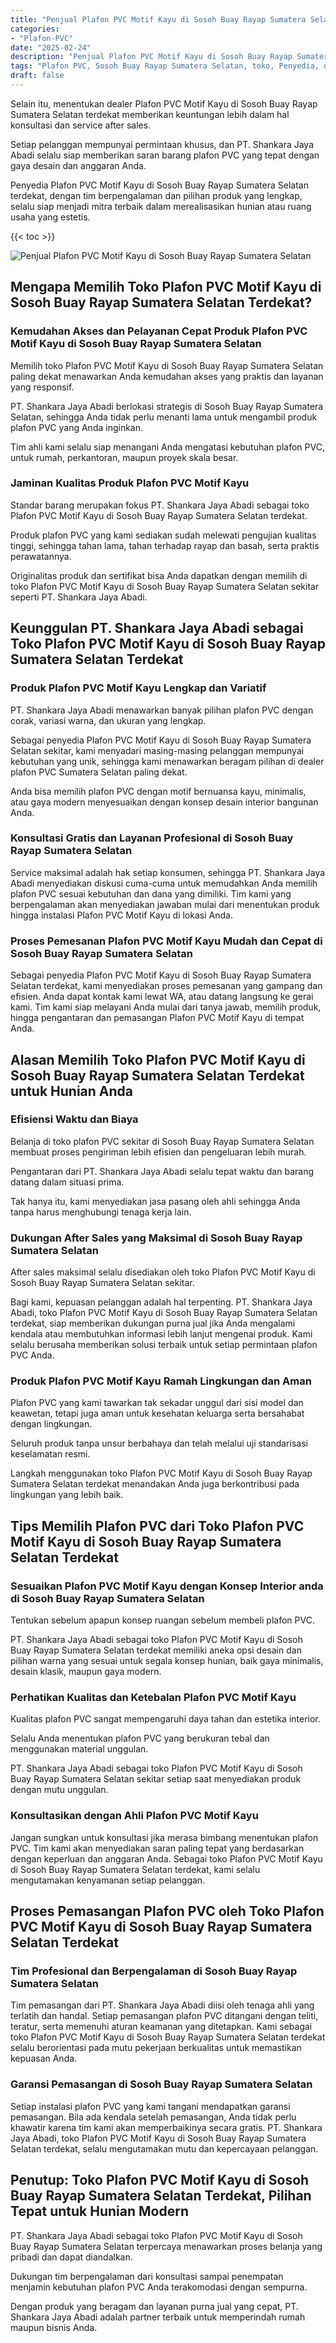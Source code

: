 ```yaml
---
title: "Penjual Plafon PVC Motif Kayu di Sosoh Buay Rayap Sumatera Selatan"
categories: 
- "Plafon-PVC"
date: "2025-02-24"
description: "Penjual Plafon PVC Motif Kayu di Sosoh Buay Rayap Sumatera Selatan bagi hunian, kantor, dan toko. Plafon terbaik, variasi motif, pilihan warna elegan, dengan layanan penempatan ditangani oleh tenaga ahli ahli serta jaminan resmi!|Servis penjualan Plafon PVC Motif Kayu di Sosoh Buay Rayap Sumatera Selatan untuk keperluan hunian, office, maupun gerai, beserta plafon unggulan dan instalasi oleh teknisi berpengalaman dan kepastian resmi.|Pilihan Plafon PVC Motif Kayu di Sosoh Buay Rayap Sumatera Selatan yang terpercaya untuk rumah, perkantoran, dan gerai, bersama material unggulan dan pemasangan oleh tenaga ahli berpengalaman serta jaminan resmi.|Penjualan Plafon PVC Motif Kayu di Sosoh Buay Rayap Sumatera Selatan bagi hunian, kantor, serta ritel, beserta produk berkualitas dan instalasi ditangani oleh tim ahli, lengkap dengan kepastian resmi.}"
tags: "Plafon PVC, Sosoh Buay Rayap Sumatera Selatan, toko, Penyedia, distributor"
draft: false
---
```


Selain itu, menentukan dealer Plafon PVC Motif Kayu di Sosoh Buay Rayap Sumatera Selatan terdekat memberikan keuntungan lebih dalam hal konsultasi dan service after sales.

Setiap pelanggan mempunyai permintaan khusus, dan PT. Shankara Jaya Abadi selalu siap memberikan saran barang plafon PVC yang tepat dengan gaya desain dan anggaran Anda.

Penyedia Plafon PVC Motif Kayu di Sosoh Buay Rayap Sumatera Selatan terdekat, dengan tim berpengalaman dan pilihan produk yang lengkap, selalu siap menjadi mitra terbaik dalam merealisasikan hunian atau ruang usaha yang estetis.

{{< toc >}}

![Penjual Plafon PVC Motif Kayu di Sosoh Buay Rayap Sumatera Selatan](/images/Plafon-PVC/Penjual-Plafon-PVC-Motif-Kayu-di-Sosoh-Buay-Rayap-Sumatera-Selatan.png)


## Mengapa Memilih Toko Plafon PVC Motif Kayu di Sosoh Buay Rayap Sumatera Selatan Terdekat?

### Kemudahan Akses dan Pelayanan Cepat Produk Plafon PVC Motif Kayu di Sosoh Buay Rayap Sumatera Selatan

Memilih toko Plafon PVC Motif Kayu di Sosoh Buay Rayap Sumatera Selatan paling dekat menawarkan Anda kemudahan akses yang praktis dan layanan yang responsif.

PT. Shankara Jaya Abadi berlokasi strategis di Sosoh Buay Rayap Sumatera Selatan, sehingga Anda tidak perlu menanti lama untuk mengambil produk plafon PVC yang Anda inginkan.

Tim ahli kami selalu siap menangani Anda mengatasi kebutuhan plafon PVC, untuk rumah, perkantoran, maupun proyek skala besar.

### Jaminan Kualitas Produk Plafon PVC Motif Kayu

Standar barang merupakan fokus PT. Shankara Jaya Abadi sebagai toko Plafon PVC Motif Kayu di Sosoh Buay Rayap Sumatera Selatan terdekat.

Produk plafon PVC yang kami sediakan sudah melewati pengujian kualitas tinggi, sehingga tahan lama, tahan terhadap rayap dan basah, serta praktis perawatannya.

Originalitas produk dan sertifikat bisa Anda dapatkan dengan memilih di toko Plafon PVC Motif Kayu di Sosoh Buay Rayap Sumatera Selatan sekitar seperti PT. Shankara Jaya Abadi.

## Keunggulan PT. Shankara Jaya Abadi sebagai Toko Plafon PVC Motif Kayu di Sosoh Buay Rayap Sumatera Selatan Terdekat

### Produk Plafon PVC Motif Kayu Lengkap dan Variatif

PT. Shankara Jaya Abadi menawarkan banyak pilihan plafon PVC dengan corak, variasi warna, dan ukuran yang lengkap.

Sebagai penyedia Plafon PVC Motif Kayu di Sosoh Buay Rayap Sumatera Selatan sekitar, kami menyadari masing-masing pelanggan mempunyai kebutuhan yang unik, sehingga kami menawarkan beragam pilihan di dealer plafon PVC Sumatera Selatan paling dekat.

Anda bisa memilih plafon PVC dengan motif bernuansa kayu, minimalis, atau gaya modern menyesuaikan dengan konsep desain interior bangunan Anda.

### Konsultasi Gratis dan Layanan Profesional di Sosoh Buay Rayap Sumatera Selatan

Service maksimal adalah hak setiap konsumen, sehingga PT. Shankara Jaya Abadi menyediakan diskusi cuma-cuma untuk memudahkan Anda memilih plafon PVC sesuai kebutuhan dan dana yang dimiliki. Tim kami yang berpengalaman akan menyediakan jawaban mulai dari menentukan produk hingga instalasi Plafon PVC Motif Kayu di lokasi Anda.

### Proses Pemesanan Plafon PVC Motif Kayu Mudah dan Cepat di Sosoh Buay Rayap Sumatera Selatan

Sebagai penyedia Plafon PVC Motif Kayu di Sosoh Buay Rayap Sumatera Selatan terdekat, kami menyediakan proses pemesanan yang gampang dan efisien. Anda dapat kontak kami lewat WA, atau datang langsung ke gerai kami. Tim kami siap melayani Anda mulai dari tanya jawab, memilih produk, hingga pengantaran dan pemasangan Plafon PVC Motif Kayu di tempat Anda.

## Alasan Memilih Toko Plafon PVC Motif Kayu di Sosoh Buay Rayap Sumatera Selatan Terdekat untuk Hunian Anda

### Efisiensi Waktu dan Biaya

Belanja di toko plafon PVC sekitar di Sosoh Buay Rayap Sumatera Selatan membuat proses pengiriman lebih efisien dan pengeluaran lebih murah.

Pengantaran dari PT. Shankara Jaya Abadi selalu tepat waktu dan barang datang dalam situasi prima.

Tak hanya itu, kami menyediakan jasa pasang oleh ahli sehingga Anda tanpa harus menghubungi tenaga kerja lain.

### Dukungan After Sales yang Maksimal di Sosoh Buay Rayap Sumatera Selatan

After sales maksimal selalu disediakan oleh toko Plafon PVC Motif Kayu di Sosoh Buay Rayap Sumatera Selatan sekitar.

Bagi kami, kepuasan pelanggan adalah hal terpenting. PT. Shankara Jaya Abadi, toko Plafon PVC Motif Kayu di Sosoh Buay Rayap Sumatera Selatan terdekat, siap memberikan dukungan purna jual jika Anda mengalami kendala atau membutuhkan informasi lebih lanjut mengenai produk. Kami selalu berusaha memberikan solusi terbaik untuk setiap permintaan plafon PVC Anda.

### Produk Plafon PVC Motif Kayu Ramah Lingkungan dan Aman

Plafon PVC yang kami tawarkan tak sekadar unggul dari sisi model dan keawetan, tetapi juga aman untuk kesehatan keluarga serta bersahabat dengan lingkungan.

Seluruh produk tanpa unsur berbahaya dan telah melalui uji standarisasi keselamatan resmi.

Langkah menggunakan toko Plafon PVC Motif Kayu di Sosoh Buay Rayap Sumatera Selatan terdekat menandakan Anda juga berkontribusi pada lingkungan yang lebih baik.

## Tips Memilih Plafon PVC dari Toko Plafon PVC Motif Kayu di Sosoh Buay Rayap Sumatera Selatan Terdekat

### Sesuaikan Plafon PVC Motif Kayu dengan Konsep Interior anda di Sosoh Buay Rayap Sumatera Selatan

Tentukan sebelum apapun konsep ruangan sebelum membeli plafon PVC.

PT. Shankara Jaya Abadi sebagai toko Plafon PVC Motif Kayu di Sosoh Buay Rayap Sumatera Selatan terdekat memiliki aneka opsi desain dan pilihan warna yang sesuai untuk segala konsep hunian, baik gaya minimalis, desain klasik, maupun gaya modern.

### Perhatikan Kualitas dan Ketebalan Plafon PVC Motif Kayu

Kualitas plafon PVC sangat mempengaruhi daya tahan dan estetika interior.

Selalu Anda menentukan plafon PVC yang berukuran tebal dan menggunakan material unggulan.

PT. Shankara Jaya Abadi sebagai toko Plafon PVC Motif Kayu di Sosoh Buay Rayap Sumatera Selatan sekitar setiap saat menyediakan produk dengan mutu unggulan.

### Konsultasikan dengan Ahli Plafon PVC Motif Kayu

Jangan sungkan untuk konsultasi jika merasa bimbang menentukan plafon PVC. Tim kami akan menyediakan saran paling tepat yang berdasarkan dengan keperluan dan anggaran Anda. Sebagai toko Plafon PVC Motif Kayu di Sosoh Buay Rayap Sumatera Selatan terdekat, kami selalu mengutamakan kenyamanan setiap pelanggan.

## Proses Pemasangan Plafon PVC oleh Toko Plafon PVC Motif Kayu di Sosoh Buay Rayap Sumatera Selatan Terdekat

### Tim Profesional dan Berpengalaman di Sosoh Buay Rayap Sumatera Selatan

Tim pemasangan dari PT. Shankara Jaya Abadi diisi oleh tenaga ahli yang terlatih dan handal. Setiap pemasangan plafon PVC ditangani dengan teliti, teratur, serta memenuhi aturan keamanan yang ditetapkan. Kami sebagai toko Plafon PVC Motif Kayu di Sosoh Buay Rayap Sumatera Selatan terdekat selalu berorientasi pada mutu pekerjaan berkualitas untuk memastikan kepuasan Anda.

### Garansi Pemasangan di Sosoh Buay Rayap Sumatera Selatan

Setiap instalasi plafon PVC yang kami tangani mendapatkan garansi pemasangan. Bila ada kendala setelah pemasangan, Anda tidak perlu khawatir karena tim kami akan memperbaikinya secara gratis. PT. Shankara Jaya Abadi, toko Plafon PVC Motif Kayu di Sosoh Buay Rayap Sumatera Selatan terdekat, selalu mengutamakan mutu dan kepercayaan pelanggan.

## Penutup: Toko Plafon PVC Motif Kayu di Sosoh Buay Rayap Sumatera Selatan Terdekat, Pilihan Tepat untuk Hunian Modern

PT. Shankara Jaya Abadi sebagai toko Plafon PVC Motif Kayu di Sosoh Buay Rayap Sumatera Selatan terpercaya menawarkan proses belanja yang pribadi dan dapat diandalkan.

Dukungan tim berpengalaman dari konsultasi sampai penempatan menjamin kebutuhan plafon PVC Anda terakomodasi dengan sempurna.

Dengan produk yang beragam dan layanan purna jual yang cepat, PT. Shankara Jaya Abadi adalah partner terbaik untuk memperindah rumah maupun bisnis Anda.
